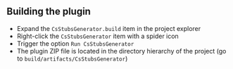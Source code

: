## Building the plugin

- Expand the `CsStubsGenerator.build` item in the project explorer
- Right-click the `CsStubsGenerator` item with a spider icon
- Trigger the option `Run CsStubsGenerator`
- The plugin ZIP file is located in the directory hierarchy of the project (go to `build/artifacts/CsStubsGenerator`)
